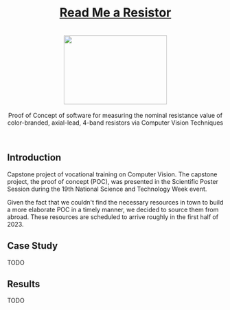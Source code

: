 <h1 align="center"><a href="https://paguiar.link/read-me-a-resistor">Read Me a Resistor</a></h1>

<p align="center">
    <br>
  <a href="https://www.pexels.com/photo/resistor-and-steel-wire-6586771">
    <img src="https://images.pexels.com/photos/6586771/pexels-photo-6586771.jpeg" width="240px" height="160px"/>
  </a>
  <br><br>
    Proof of Concept of software for measuring the nominal resistance value of color-branded, axial-lead, 4-band resistors via Computer Vision Techniques
  <br>
</p>

<br>

## Introduction

Capstone project of vocational training on Computer Vision. The capstone project, the proof of concept (POC), was presented in the Scientific Poster Session during the 19th National Science and Technology Week event.

Given the fact that we couldn't find the necessary resources in town to build a more elaborate POC in a timely manner, we decided to source them from abroad. These resources are scheduled to arrive roughly in the first half of 2023.

## Case Study

TODO

## Results

TODO
